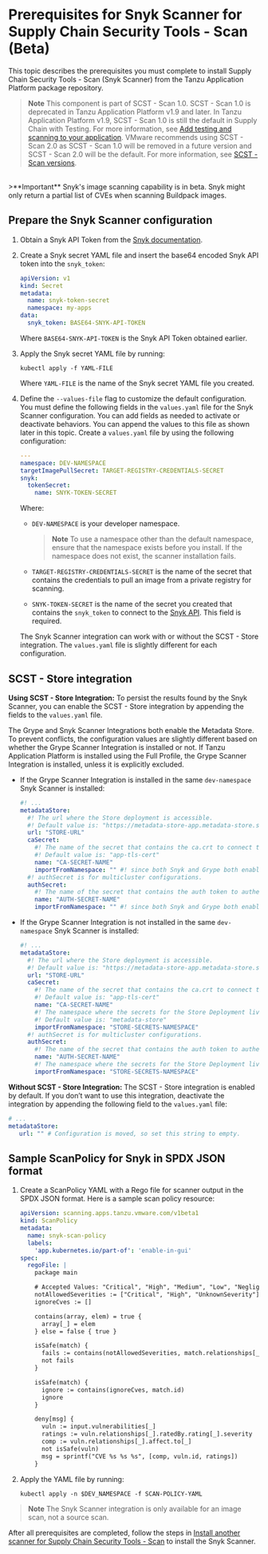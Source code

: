 # Prerequisites for Snyk Scanner for Supply Chain Security Tools - Scan (Beta)

This topic describes the prerequisites you must complete to install Supply Chain Security Tools - Scan (Snyk Scanner) from the Tanzu Application Platform package repository.

> **Note** This component is part of SCST - Scan 1.0. SCST - Scan 1.0 is deprecated in
Tanzu Application Platform v1.9 and later. In Tanzu Application Platform v1.9, SCST - Scan 1.0 is
still the default in Supply Chain with Testing. For more information, see [Add testing and scanning to your application](../getting-started/add-test-and-security.hbs.md#add-testing-and-scanning-to-your-application).
VMware recommends using SCST - Scan 2.0 as SCST - Scan 1.0 will be removed in a future version and
SCST - Scan 2.0 will be the default. For more information, see [SCST - Scan versions](./overview.hbs.md).

<br>
>**Important** Snyk's image scanning capability is in beta. Snyk might only return a partial list of CVEs when scanning Buildpack images.

## <a id="prerecs"></a> Prepare the Snyk Scanner configuration

1. Obtain a Snyk API Token from the [Snyk documentation](https://docs.snyk.io/snyk-cli/authenticate-the-cli-with-your-account).

2. Create a Snyk secret YAML file and insert the base64 encoded Snyk API token into the `snyk_token`:

    ```yaml
    apiVersion: v1
    kind: Secret
    metadata:
      name: snyk-token-secret
      namespace: my-apps
    data:
      snyk_token: BASE64-SNYK-API-TOKEN
    ```

    Where `BASE64-SNYK-API-TOKEN` is the Snyk API Token obtained earlier.

3. Apply the Snyk secret YAML file by running:

    ```console
    kubectl apply -f YAML-FILE
    ```

    Where `YAML-FILE` is the name of the Snyk secret YAML file you created.

4. Define the `--values-file` flag to customize the default configuration. You must define the following fields in the `values.yaml` file for the Snyk Scanner configuration. You can add fields as needed to activate or deactivate behaviors. You can append the values to this file as shown later in this topic. Create a `values.yaml` file by using the following configuration:

    ```yaml
    ---
    namespace: DEV-NAMESPACE
    targetImagePullSecret: TARGET-REGISTRY-CREDENTIALS-SECRET
    snyk:
      tokenSecret:
        name: SNYK-TOKEN-SECRET
    ```

    Where:

    - `DEV-NAMESPACE` is your developer namespace.

        >**Note** To use a namespace other than the default namespace, ensure that the namespace exists before you install. If the namespace does not exist, the scanner installation fails.

    - `TARGET-REGISTRY-CREDENTIALS-SECRET` is the name of the secret that contains the credentials to pull an image from a private registry for scanning.

    - `SNYK-TOKEN-SECRET` is the name of the secret you created that contains the `snyk_token` to connect to the [Snyk API](https://docs.snyk.io/snyk-cli/configure-the-snyk-cli#environment-variables). This field is required.

    The Snyk Scanner integration can work with or without the SCST - Store integration. The `values.yaml` file is slightly different for each configuration.

## <a id="store-integration"></a> SCST - Store integration

**Using SCST - Store Integration:** To persist the results found by the Snyk Scanner, you can enable the SCST - Store integration by appending the fields to the `values.yaml` file.

The Grype and Snyk Scanner Integrations both enable the Metadata Store. To prevent conflicts, the configuration values are slightly different based on whether the Grype Scanner Integration is installed or not. If Tanzu Application Platform is installed using the Full Profile, the Grype Scanner Integration is installed, unless it is explicitly excluded.

- If the Grype Scanner Integration is installed in the same `dev-namespace` Snyk Scanner is installed:

    ```yaml
    #! ...
    metadataStore:
      #! The url where the Store deployment is accessible.
      #! Default value is: "https://metadata-store-app.metadata-store.svc.cluster.local:8443"
      url: "STORE-URL"
      caSecret:
        #! The name of the secret that contains the ca.crt to connect to the Store Deployment.
        #! Default value is: "app-tls-cert"
        name: "CA-SECRET-NAME"
        importFromNamespace: "" #! since both Snyk and Grype both enable store, one must leave importFromNamespace blank
      #! authSecret is for multicluster configurations.
      authSecret:
        #! The name of the secret that contains the auth token to authenticate to the Store Deployment.
        name: "AUTH-SECRET-NAME"
        importFromNamespace: "" #! since both Snyk and Grype both enable store, one must leave importFromNamespace blank
    ```

- If the Grype Scanner Integration is not installed in the same `dev-namespace` Snyk Scanner is installed:

    ```yaml
    #! ...
    metadataStore:
      #! The url where the Store deployment is accessible.
      #! Default value is: "https://metadata-store-app.metadata-store.svc.cluster.local:8443"
      url: "STORE-URL"
      caSecret:
        #! The name of the secret that contains the ca.crt to connect to the Store Deployment.
        #! Default value is: "app-tls-cert"
        name: "CA-SECRET-NAME"
        #! The namespace where the secrets for the Store Deployment live.
        #! Default value is: "metadata-store"
        importFromNamespace: "STORE-SECRETS-NAMESPACE"
      #! authSecret is for multicluster configurations.
      authSecret:
        #! The name of the secret that contains the auth token to authenticate to the Store Deployment.
        name: "AUTH-SECRET-NAME"
        #! The namespace where the secrets for the Store Deployment live.
        importFromNamespace: "STORE-SECRETS-NAMESPACE"
    ```

**Without SCST - Store Integration:** The SCST - Store integration is enabled by default. If you don’t want to use this integration, deactivate the integration by appending the following field to the `values.yaml` file:

```yaml
# ...
metadataStore:
   url: "" # Configuration is moved, so set this string to empty.
```

## <a id="snyk-scan-policy"></a> Sample ScanPolicy for Snyk in SPDX JSON format

1. Create a ScanPolicy YAML with a Rego file for scanner output in the SPDX JSON format. Here is a sample scan policy resource:

    ```yaml
    apiVersion: scanning.apps.tanzu.vmware.com/v1beta1
    kind: ScanPolicy
    metadata:
      name: snyk-scan-policy
      labels:
        'app.kubernetes.io/part-of': 'enable-in-gui'
    spec:
      regoFile: |
        package main

        # Accepted Values: "Critical", "High", "Medium", "Low", "Negligible", "UnknownSeverity"
        notAllowedSeverities := ["Critical", "High", "UnknownSeverity"]
        ignoreCves := []

        contains(array, elem) = true {
          array[_] = elem
        } else = false { true }

        isSafe(match) {
          fails := contains(notAllowedSeverities, match.relationships[_].ratedBy.rating[_].severity)
          not fails
        }

        isSafe(match) {
          ignore := contains(ignoreCves, match.id)
          ignore
        }

        deny[msg] {
          vuln := input.vulnerabilities[_]
          ratings := vuln.relationships[_].ratedBy.rating[_].severity
          comp := vuln.relationships[_].affect.to[_]
          not isSafe(vuln)
          msg = sprintf("CVE %s %s %s", [comp, vuln.id, ratings])
        }
    ```

1. Apply the YAML file by running:

    ```console
    kubectl apply -n $DEV_NAMESPACE -f SCAN-POLICY-YAML
    ```

>**Note** The Snyk Scanner integration is only available for an image scan, not a source scan.

After all prerequisites are completed, follow the steps in [Install another scanner for Supply Chain Security Tools - Scan](install-scanners.hbs.md) to install the Snyk Scanner.
